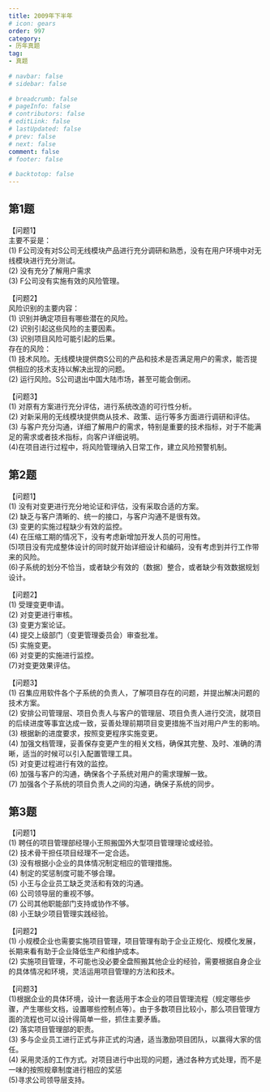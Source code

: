 ```yaml
---  
title: 2009年下半年  
# icon: gears  
order: 997  
category:  
- 历年真题  
tag:  
- 真题  
  
# navbar: false  
# sidebar: false  
  
# breadcrumb: false  
# pageInfo: false  
# contributors: false  
# editLink: false  
# lastUpdated: false  
# prev: false  
# next: false  
comment: false  
# footer: false  
  
# backtotop: false  
---  
```

## 第1题 ##

【问题1】  
主要不妥是：  
(1) F公司没有对S公司无线模块产品进行充分调研和熟悉，没有在用户环境中对无线模块进行充分测试。  
(2) 没有充分了解用户需求  
(3) F公司没有实施有效的风险管理。  
  
【问题2】  
风险识别的主要内容：  
(1) 识别并确定项目有哪些潜在的风险。  
(2) 识别引起这些风险的主要因素。  
(3) 识别项目风险可能引起的后果。  
存在的风险：  
(1) 技术风险。无线模块提供商S公司的产品和技术是否满足用户的需求，能否提供相应的技术支持以解决出现的问题。  
(2) 运行风险。S公司退出中国大陆市场，甚至可能会倒闭。  
  
【问题3】  
(1) 对原有方案进行充分评估，进行系统改造的可行性分析。  
(2) 对新采用的无线模块提供商从技术、政策、运行等多方面进行调研和评估。  
(3) 与客户充分沟通，详细了解用户的需求，特别是重要的技术指标，对于不能满足的需求或者技术指标，向客户详细说明。  
(4)在项目进行过程中，将风险管理纳入日常工作，建立风险预警机制。  


## 第2题 ##

【问题1】  
(1) 没有对变更进行充分地论证和评估，没有采取合适的方案。  
(2) 缺乏与客户清晰的、统一的接口，与客户沟通不是很有效。  
(3) 变更的实施过程缺少有效的监控。  
(4) 在压缩工期的情况下，没有考虑新增加开发人员的可用性。  
(5)项目没有完成整体设计的同时就开始详细设计和编码，没有考虑到并行工作带来的风险。  
(6)子系统的划分不恰当，或者缺少有效的（数据）整合，或者缺少有效数据规划设计。  
  
【问题2】  
(1) 受理变更申请。  
(2) 对变更进行审核。  
(3) 变更方案论证。  
(4) 提交上级部门（变更管理委员会）审查批准。  
(5) 实施变更。  
(6) 对变更的实施进行监控。  
(7)对变更效果评估。  
  
【问题3】  
(1) 召集应用软件各个子系统的负责人，了解项目存在的问题，并提出解决问题的技术方案。  
(2) 安排公司管理层、项目负责人与客户的管理层、项目负责人进行交流，就项目的后续进度等事宜达成一致，妥善处理前期项目变更措施不当对用户产生的影响。  
(3) 根据新的进度要求，按照变更程序实施变更。  
(4) 加强文档管理，妥善保存变更产生的相关文档，确保其完整、及时、准确的清晰，适当的时候可以引入配置管理工具。  
(5) 对变更过程进行有效的监控。  
(6) 加强与客户的沟通，确保各个子系统对用户的需求理解一致。  
(7) 加强各个子系统的项目负责人之间的沟通，确保子系统的同步。  


## 第3题 ##

【问题1】  
(1) 聘任的项目管理部经理小王照搬国外大型项目管理理论或经验。  
(2) 技术骨干担任项目经理不一定合适。  
(3) 没有根据小企业的具体情况制定相应的管理措施。  
(4) 制定的奖惩制度可能不够合理。  
(5) 小王与企业员工缺乏灵活和有效的沟通。  
(6) 公司领导层的重视不够。  
(7) 公司其他职能部门支持或协作不够。  
(8) 小王缺少项目管理实践经验。  
  
【问题2】  
(1) 小规模企业也需要实施项目管理，项目管理有助于企业正规化、规模化发展，长期来看有助于企业降低生产和维护成本。  
(2) 实施项目管理，不可能也没必要全盘照搬其他企业的经验，需要根据自身企业的具体情况和环境，灵活运用项目管理的方法和技术。  
  
【问题3】  
(1)根据企业的具体环境，设计一套适用于本企业的项目管理流程（规定哪些步骤，产生哪些文档，设置哪些控制点等）。由于多数项目比较小，那么项目管理方面的流程也可以设计得简单一些，抓住主要矛盾。  
(2) 落实项目管理部的职责。  
(3) 多与企业员工进行正式与非正式的沟通，适当激励项目团队，以赢得大家的信任。  
(4) 采用灵活的工作方式。对项目进行中出现的问题，通过各种方式处理，而不是一味的按照规章制度进行相应的奖惩  
(5)寻求公司领导层支持。  
  

